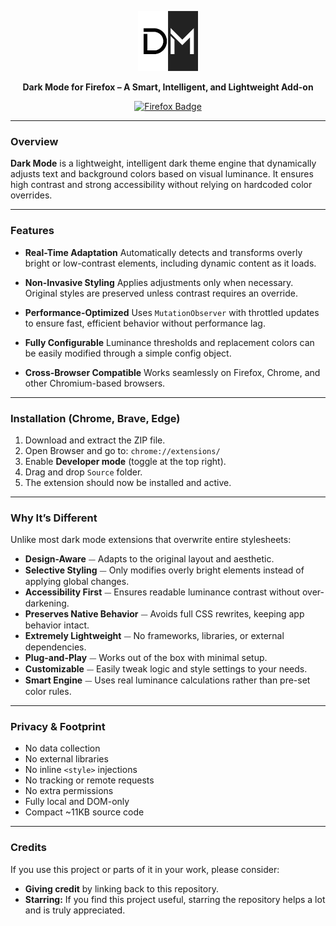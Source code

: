 <p align="center">
  <a href="https://addons.mozilla.org/en-US/firefox/addon/dark-mode-sil/">
    <img 
      alt="Dark Mode Icon"
      src="Source/icon96.png"
    />
  </a>
</p>

<p align="center">
  <strong>
    Dark Mode for Firefox – A Smart, Intelligent, and Lightweight Add-on
  </strong>
</p>

<p align="center">
  <a href="https://addons.mozilla.org/en-US/firefox/addon/dark-mode-sil/">
    <img 
      alt="Firefox Badge" 
      src="https://img.shields.io/badge/Firefox-%231c1c1c?style=for-the-badge&logo=firefoxbrowser&logoColor=%23ffffff&logoSize=auto"
    />
  </a>
</p>


---

### Overview

**Dark Mode** is a lightweight, intelligent dark theme engine that dynamically adjusts text and background colors based on visual luminance. It ensures high contrast and strong accessibility without relying on hardcoded color overrides.

---

### Features

- **Real-Time Adaptation**
Automatically detects and transforms overly bright or low-contrast elements, including dynamic content as it loads.

- **Non-Invasive Styling**
Applies adjustments only when necessary. Original styles are preserved unless contrast requires an override.

- **Performance-Optimized**
Uses `MutationObserver` with throttled updates to ensure fast, efficient behavior without performance lag.

- **Fully Configurable**
Luminance thresholds and replacement colors can be easily modified through a simple config object.

- **Cross-Browser Compatible**
Works seamlessly on Firefox, Chrome, and other Chromium-based browsers.

---

### Installation (Chrome, Brave, Edge)

1. Download and extract the ZIP file.
2. Open Browser and go to: `chrome://extensions/`
3. Enable **Developer mode** (toggle at the top right).
3. Drag and drop `Source` folder.
5. The extension should now be installed and active.

---

### Why It’s Different

Unlike most dark mode extensions that overwrite entire stylesheets:

- **Design-Aware** ⏤ Adapts to the original layout and aesthetic.
- **Selective Styling** ⏤ Only modifies overly bright elements instead of applying global changes.
- **Accessibility First** ⏤ Ensures readable luminance contrast without over-darkening.
- **Preserves Native Behavior** ⏤ Avoids full CSS rewrites, keeping app behavior intact.
- **Extremely Lightweight** ⏤ No frameworks, libraries, or external dependencies.
- **Plug-and-Play** ⏤ Works out of the box with minimal setup.
- **Customizable** ⏤ Easily tweak logic and style settings to your needs.
- **Smart Engine** ⏤ Uses real luminance calculations rather than pre-set color rules.

---

### Privacy & Footprint

- No data collection
- No external libraries
- No inline `<style>` injections
- No tracking or remote requests
- No extra permissions
- Fully local and DOM-only
- Compact ~11KB source code

---

### Credits

If you use this project or parts of it in your work, please consider:

- **Giving credit** by linking back to this repository.
- **Starring:** If you find this project useful, starring the repository helps a lot and is truly appreciated.